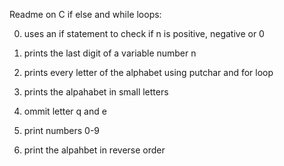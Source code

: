 Readme on C if else and while loops:

0. uses an if statement to check if n is positive, negative or 0
1. prints the last digit of a variable number n
2. prints every letter of the alphabet using putchar and for loop
3. prints the alpahabet in small letters
4. ommit letter q and e
5. print numbers 0-9

7. print the alpahbet in reverse order
